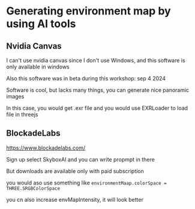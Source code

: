 # Generating environment map by using AI tools

## Nvidia Canvas

I can't use nvidia canvas since I don't use Windows, and this software is only available in windows

Also this software was in beta during this workshop:  sep 4 2024

Software is cool, but lacks many things, you can generate nice panoramic images

In this case, you would get .exr file and you would use EXRLoader to load file in threejs 

## BlockadeLabs

<https://www.blockadelabs.com/>

Sign up select SkyboxAI and you can write propmpt in there

But downloads are available only with paid subscription

you would aso use something like `environmentMaap.colorSpace = THREE.SRGBColorSpace`

you cn also increase envMapIntensity, it will look better
